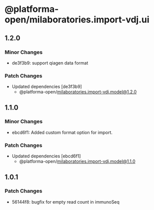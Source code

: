 # @platforma-open/milaboratories.import-vdj.ui

## 1.2.0

### Minor Changes

- de3f3b9: support qiagen data format

### Patch Changes

- Updated dependencies [de3f3b9]
  - @platforma-open/milaboratories.import-vdj.model@1.2.0

## 1.1.0

### Minor Changes

- ebcd6f1: Added custom format option for import.

### Patch Changes

- Updated dependencies [ebcd6f1]
  - @platforma-open/milaboratories.import-vdj.model@1.1.0

## 1.0.1

### Patch Changes

- 56144f8: bugfix for empty read count in immunoSeq
